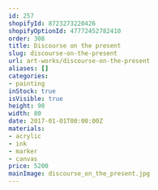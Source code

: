 ```yaml
---
id: 257
shopifyId: 8723273220426
shopifyOptionId: 47772452782410
order: 308
title: Discourse on the present
slug: discourse-on-the-present
url: art-works/discourse-on-the-present
aliases: []
categories:
- painting
inStock: true
isVisible: true
height: 90
width: 80
date: 2017-01-01T00:00:00Z
materials:
- acrylic
- ink
- marker
- canvas
price: 5200
mainImage: discourse_on_the_present.jpg
---
```

